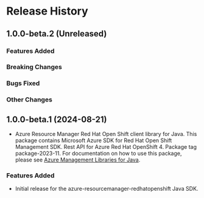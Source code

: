 # Release History

## 1.0.0-beta.2 (Unreleased)

### Features Added

### Breaking Changes

### Bugs Fixed

### Other Changes

## 1.0.0-beta.1 (2024-08-21)

- Azure Resource Manager Red Hat Open Shift client library for Java. This package contains Microsoft Azure SDK for Red Hat Open Shift Management SDK. Rest API for Azure Red Hat OpenShift 4. Package tag package-2023-11. For documentation on how to use this package, please see [Azure Management Libraries for Java](https://aka.ms/azsdk/java/mgmt).
### Features Added

- Initial release for the azure-resourcemanager-redhatopenshift Java SDK.
